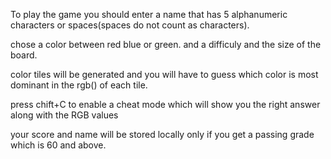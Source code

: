 To play the game you should enter a name that has 5 alphanumeric characters or spaces(spaces do not count as characters).

chose a color between red blue or green. and a difficuly and the size of the board.

color tiles will be generated and you will have to guess which color is most dominant in the rgb() of each tile.

press chift+C to enable a cheat mode which will show you the right answer along with the RGB values

your score and name will be stored locally only if you get a passing grade which is 60 and above.
